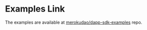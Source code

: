 # Examples Link

The examples are available at [merokudao/dapp-sdk-examples](https://github.com/merokudao/dApp-sdk-examples) repo.
